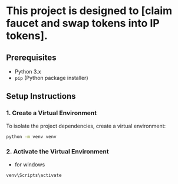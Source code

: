 # This project is designed to [claim faucet and swap tokens into IP tokens].

## Prerequisites

- Python 3.x
- `pip` (Python package installer)

## Setup Instructions

### 1. Create a Virtual Environment

To isolate the project dependencies, create a virtual environment:

```bash
python -m venv venv
```

### 2. Activate the Virtual Environment
- for windows
```bash
venv\Scripts\activate
```
